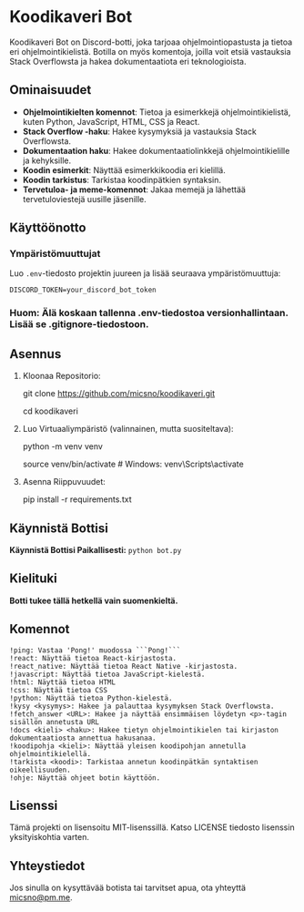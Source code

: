 # Koodikaveri Bot

Koodikaveri Bot on Discord-botti, joka tarjoaa ohjelmointiopastusta ja tietoa eri ohjelmointikielistä. Botilla on myös komentoja, joilla voit etsiä vastauksia Stack Overflowsta ja hakea dokumentaatiota eri teknologioista.

## Ominaisuudet

- **Ohjelmointikielten komennot**: Tietoa ja esimerkkejä ohjelmointikielistä, kuten Python, JavaScript, HTML, CSS ja React.
- **Stack Overflow -haku**: Hakee kysymyksiä ja vastauksia Stack Overflowsta.
- **Dokumentaation haku**: Hakee dokumentaatiolinkkejä ohjelmointikielille ja kehyksille.
- **Koodin esimerkit**: Näyttää esimerkkikoodia eri kielillä.
- **Koodin tarkistus**: Tarkistaa koodinpätkien syntaksin.
- **Tervetuloa- ja meme-komennot**: Jakaa memejä ja lähettää tervetuloviestejä uusille jäsenille.

## Käyttöönotto

### Ympäristömuuttujat

Luo `.env`-tiedosto projektin juureen ja lisää seuraava ympäristömuuttuja:

    DISCORD_TOKEN=your_discord_bot_token

### Huom: Älä koskaan tallenna .env-tiedostoa versionhallintaan. Lisää se .gitignore-tiedostoon.

## Asennus
1. Kloonaa Repositorio:

    git clone https://github.com/micsno/koodikaveri.git

    cd koodikaveri

2. Luo Virtuaaliympäristö (valinnainen, mutta suositeltava):

    python -m venv venv

    source venv/bin/activate  # Windows: venv\Scripts\activate

3. Asenna Riippuvuudet:

    pip install -r requirements.txt

## Käynnistä Bottisi

**Käynnistä Bottisi Paikallisesti:** ```python bot.py```

## Kielituki

**Botti tukee tällä hetkellä vain suomenkieltä.**

## Komennot

    !ping: Vastaa 'Pong!' muodossa ```Pong!```
    !react: Näyttää tietoa React-kirjastosta.
    !react_native: Näyttää tietoa React Native -kirjastosta.
    !javascript: Näyttää tietoa JavaScript-kielestä.
    !html: Näyttää tietoa HTML
    !css: Näyttää tietoa CSS
    !python: Näyttää tietoa Python-kielestä.
    !kysy <kysymys>: Hakee ja palauttaa kysymyksen Stack Overflowsta.
    !fetch_answer <URL>: Hakee ja näyttää ensimmäisen löydetyn <p>-tagin sisällön annetusta URL
    !docs <kieli> <haku>: Hakee tietyn ohjelmointikielen tai kirjaston dokumentaatiosta annettua hakusanaa.
    !koodipohja <kieli>: Näyttää yleisen koodipohjan annetulla ohjelmointikielellä.
    !tarkista <koodi>: Tarkistaa annetun koodinpätkän syntaktisen oikeellisuuden.
    !ohje: Näyttää ohjeet botin käyttöön.

## Lisenssi

Tämä projekti on lisensoitu MIT-lisenssillä. Katso LICENSE tiedosto lisenssin yksityiskohtia varten.

## Yhteystiedot

Jos sinulla on kysyttävää botista tai tarvitset apua, ota yhteyttä <micsno@pm.me>.